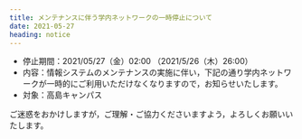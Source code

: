 ```yaml
---
title: メンテナンスに伴う学内ネットワークの一時停止について
date: 2021-05-27
heading: notice
---
```


* 停止期間：2021/05/27（金）02:00 （2021/5/26（木）26:00）
* 内容：情報システムのメンテナンスの実施に伴い，下記の通り学内ネットワークが一時的にご利用いただけなくなりますので，お知らせいたします。
* 対象：高島キャンパス

ご迷惑をおかけしますが，ご理解・ご協力くださいますよう，よろしくお願いいたします。
